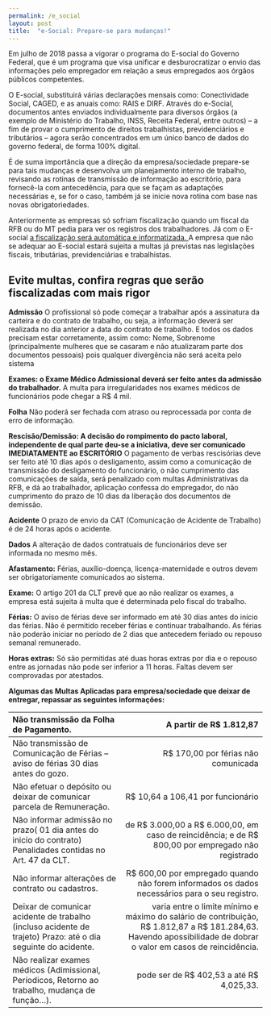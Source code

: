 ```yaml
---
permalink: /e_social
layout: post
title:  "e-Social: Prepare-se para mudanças!"
---
```


Em julho de 2018 passa a vigorar o programa do E-social do Governo Federal, que é um programa que visa unificar e desburocratizar o envio das informações pelo empregador em relação a seus empregados aos órgãos públicos competentes.

O E-social, substituirá várias declarações mensais como: Conectividade Social, CAGED, e as anuais como: RAIS e DIRF. Através do e-Social, documentos antes enviados individualmente para diversos órgãos (a exemplo de Ministério do Trabalho, INSS, Receita Federal, entre outros) – a fim de provar o cumprimento de direitos trabalhistas, previdenciários e tributários – agora serão concentrados em um único banco de dados do governo federal, de forma 100% digital.

É de suma importância que a direção da empresa/sociedade prepare-se para tais mudanças e desenvolva um planejamento interno de trabalho, revisando as rotinas de transmissão de informação ao escritório, para fornecê-la com antecedência, para que se façam as adaptações necessárias e, se for o caso, também já se inicie nova rotina com base nas novas obrigatoriedades.

Anteriormente as empresas só sofriam fiscalização quando um fiscal da RFB ou do MT pedia para ver os registros dos trabalhadores. Já com o E-social <u> a fiscalização será automática e informatizada. </u> A empresa que não se adequar ao E-social estará sujeita a multas já previstas nas legislações fiscais, tributárias, previdenciárias e trabalhistas.

## Evite multas, confira regras que serão fiscalizadas com mais rigor

**Admissão** O profissional só pode começar a trabalhar após a assinatura da carteira e do contrato de trabalho, ou seja, a informação deverá ser realizada no dia anterior a data do contrato de trabalho. E todos os dados precisam estar corretamente, assim como: Nome, Sobrenome (principalmente mulheres que se casaram e não atualizaram parte dos documentos pessoais) pois qualquer divergência não será aceita pelo sistema

**Exames: o Exame Médico Admissional deverá ser feito antes da admissão do trabalhador.** A multa para irregularidades nos exames médicos de funcionários pode chegar a R$ 4 mil.

**Folha** Não poderá ser fechada com atraso ou reprocessada por conta de erro de informação.

**Rescisão/Demissão: A decisão do rompimento do pacto laboral, independente de qual parte deu-se a iniciativa, deve ser comunicado IMEDIATAMENTE ao ESCRITÓRIO** O pagamento de verbas rescisórias deve ser feito até 10 dias após o desligamento, assim como a comunicação de transmissão do desligamento do funcionário, o não cumprimento das comunicações de saída, será penalizado com multas Administrativas da RFB, e dá ao trabalhador, aplicação confessa do empregador, do não cumprimento do prazo de 10 dias da liberação dos documentos de demissão.

**Acidente** O prazo de envio da CAT (Comunicação de Acidente de Trabalho) é de 24 horas após o acidente.

**Dados** A alteração de dados contratuais de funcionários deve ser informada no mesmo mês.

**Afastamento:** Férias, auxílio-doença, licença-maternidade e outros devem ser obrigatoriamente comunicados ao sistema.

**Exame:** O artigo 201 da CLT prevê que ao não realizar os exames, a empresa está sujeita à multa que é determinada pelo fiscal do trabalho.

**Férias:**  O aviso de férias deve ser informado em até 30 dias antes do início das férias. Não é permitido receber férias e continuar trabalhando. As férias não poderão iniciar no período de 2 dias que antecedem feriado ou repouso semanal remunerado.

**Horas extras:**  Só são permitidas até duas horas extras por dia e o repouso entre as jornadas não pode ser inferior a 11 horas. Faltas devem ser comprovadas por atestados.

**Algumas das Multas Aplicadas para empresa/sociedade que deixar de entregar, repassar as seguintes informações:**

Não transmissão da Folha de Pagamento. | A partir de R$ 1.812,87
:--------- | ------:
Não transmissão de Comunicação de Férias – aviso de férias 30 dias antes do gozo.	| R$ 170,00 por férias não comunicada
Não efetuar o depósito ou deixar de comunicar parcela de Remuneração.	 | R$ 10,64 a 106,41 por funcionário
Não informar admissão no prazo( 01 dia antes do inicio do contrato) Penalidades contidas no Art. 47 da CLT.	 | de R$ 3.000,00 a R$ 6.000,00, em caso de reincidência; e de R$ 800,00 por empregado não registrado
Não informar alterações de contrato ou cadastros.	 | R$ 600,00 por empregado quando não forem informados os dados necessários para o seu registro.
Deixar de comunicar acidente de trabalho (incluso acidente de trajeto) Prazo: até o dia seguinte do acidente. | varia entre o limite mínimo e máximo do salário de contribuição, R$ 1.812,87 a R$ 181.284,63. Havendo apossibilidade de dobrar o valor em casos de reincidência.
Não realizar exames médicos (Adimissional, Períodicos, Retorno ao trabalho, mudança de função…). | pode ser de R$ 402,53 a até R$ 4,025,33.
